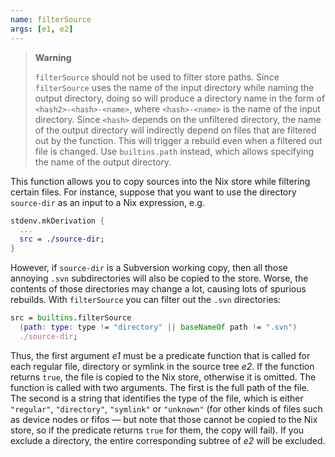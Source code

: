 ```yaml
---
name: filterSource
args: [e1, e2]
---
```

> **Warning**
>
> `filterSource` should not be used to filter store paths. Since
> `filterSource` uses the name of the input directory while naming
> the output directory, doing so will produce a directory name in
> the form of `<hash2>-<hash>-<name>`, where `<hash>-<name>` is
> the name of the input directory. Since `<hash>` depends on the
> unfiltered directory, the name of the output directory will
> indirectly depend on files that are filtered out by the
> function. This will trigger a rebuild even when a filtered out
> file is changed. Use `builtins.path` instead, which allows
> specifying the name of the output directory.

This function allows you to copy sources into the Nix store while
filtering certain files. For instance, suppose that you want to use
the directory `source-dir` as an input to a Nix expression, e.g.

```nix
stdenv.mkDerivation {
  ...
  src = ./source-dir;
}
```

However, if `source-dir` is a Subversion working copy, then all
those annoying `.svn` subdirectories will also be copied to the
store. Worse, the contents of those directories may change a lot,
causing lots of spurious rebuilds. With `filterSource` you can
filter out the `.svn` directories:

```nix
src = builtins.filterSource
  (path: type: type != "directory" || baseNameOf path != ".svn")
  ./source-dir;
```

Thus, the first argument *e1* must be a predicate function that is
called for each regular file, directory or symlink in the source
tree *e2*. If the function returns `true`, the file is copied to the
Nix store, otherwise it is omitted. The function is called with two
arguments. The first is the full path of the file. The second is a
string that identifies the type of the file, which is either
`"regular"`, `"directory"`, `"symlink"` or `"unknown"` (for other
kinds of files such as device nodes or fifos — but note that those
cannot be copied to the Nix store, so if the predicate returns
`true` for them, the copy will fail). If you exclude a directory,
the entire corresponding subtree of *e2* will be excluded.
